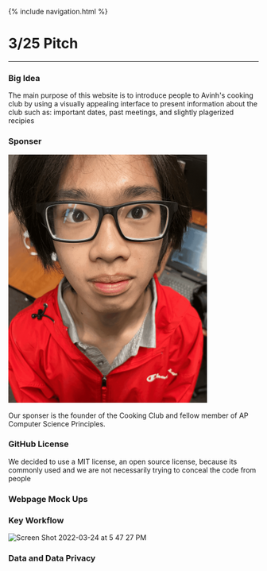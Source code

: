 {% include navigation.html %}

# 3/25 Pitch
***
### Big Idea
The main purpose of this website is to introduce people to Avinh's cooking club by  using a visually appealing interface to present information about the club such as: important dates, past meetings, and slightly plagerized recipies 

### Sponser
<img width="400" height="500" src="https://github.com/SlimeyTurtles/jinjaturtles/blob/main/static/AvinhH%20(1).png?raw=true"/>

Our sponser is the founder of the Cooking Club and fellow member of AP Computer Science Principles. 

### GitHub License
We decided to use a MIT license, an open source license, because its commonly used and we are not necessarily trying to conceal the code from people
### Webpage Mock Ups

### Key Workflow
![Screen Shot 2022-03-24 at 5 47 27 PM](https://user-images.githubusercontent.com/89223526/160033237-fc5afbab-d2e9-43ca-9518-97072889c7e9.png)

### Data and Data Privacy
